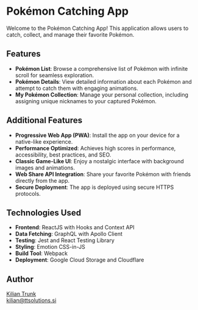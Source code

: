 # Pokémon Catching App

Welcome to the Pokémon Catching App! This application allows users to catch, collect, and manage their favorite Pokémon.

## Features

- **Pokémon List**: Browse a comprehensive list of Pokémon with infinite scroll for seamless exploration.
- **Pokémon Details**: View detailed information about each Pokémon and attempt to catch them with engaging animations.
- **My Pokémon Collection**: Manage your personal collection, including assigning unique nicknames to your captured Pokémon.

## Additional Features

- **Progressive Web App (PWA)**: Install the app on your device for a native-like experience.
- **Performance Optimized**: Achieves high scores in performance, accessibility, best practices, and SEO.
- **Classic Game-Like UI**: Enjoy a nostalgic interface with background images and animations.
- **Web Share API Integration**: Share your favorite Pokémon with friends directly from the app.
- **Secure Deployment**: The app is deployed using secure HTTPS protocols.

## Technologies Used

- **Frontend**: ReactJS with Hooks and Context API
- **Data Fetching**: GraphQL with Apollo Client
- **Testing**: Jest and React Testing Library
- **Styling**: Emotion CSS-in-JS
- **Build Tool**: Webpack
- **Deployment**: Google Cloud Storage and Cloudflare

## Author
[Kilian Trunk](https://www.linkedin.com/in/kilian-trunk-8b9563278/) <br>
[kilian@ttsolutions.si](mailto:kilian@ttsolutions)
